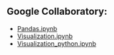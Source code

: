 ## Google Collaboratory:
- [Pandas.ipynb](https://colab.research.google.com/drive/1DCc7zukHJKHMB7eqWuEevVE2OQ3cSq_m?usp=sharing)
- [Visualization.ipynb](https://colab.research.google.com/drive/1oMcLMwIO1XZ45pJA7gMNCUI3gEuvdMI4?usp=sharing)
- [Visualization_python.ipynb](https://colab.research.google.com/drive/14EsTwq7c8figvVK-2j9Ls9gJvf891FgJ?usp=sharing)
